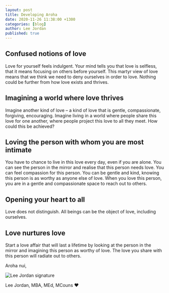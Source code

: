 ```yaml
---
layout: post
title: Developing Aroha
date: 2020-11-26 11:38:00 +1300
categories: [blog]
author: Lee Jordan
published: true
---
```


<h2>Confused notions of love</h2>

<p>Love for yourself feels indulgent. Your mind tells you that love is selfless, that it means focusing on others before yourself. This martyr view of love means that we think we need to deny ourselves in order to love. Nothing could be further from how love exists and thrives.</p>

<h2>Imagining a world where love thrives</h2>

<p>Imagine another kind of love – a kind of love that is gentle, compassionate, forgiving, encouraging. Imagine living in a world where people share this love for one another, where people project this love to all they meet. How could this be achieved?</p>

<h2>Loving the person with whom you are most intimate</h2>

<p>You have to chance to live in this love every day, even if you are alone. You can see the person in the mirror and realise that this person needs love. You can feel compassion for this person. You can be gentle and kind, knowing this person is as worthy as anyone else of love. When you love this person, you are in a gentle and compassionate space to reach out to others.</p>

<h2>Opening your heart to all</h2>

<p>Love does not distinguish. All beings can be the object of love, including ourselves.</p>

<h2>Love nurtures love</h2>

<p>Start a love affair that will last a lifetime by looking at the person in the mirror and imagining this person as worthy of love. The love you share with this person will radiate out to others.</p>

<p>Aroha nui,</p>

<img src="https://therapyaroha.co.nz/public/assets/images/lee-jordan.png" alt="Lee Jordan signature">

Lee Jordan, MBA, MEd, MCouns ❤️